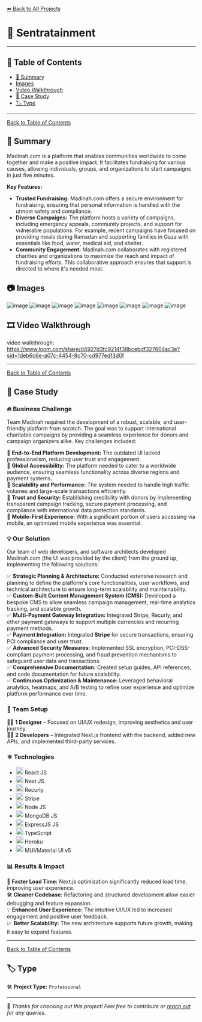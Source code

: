 [⬅ Back to All Projects](../README.md#my-work)

# 📌 Sentratainment

---

## 📖 Table of Contents  

- [📖 Summary](#-summary)
- [Images](#-images)
- [Video Walkthrough](#-video-walkthrough)
- [📑 Case Study](#-case-study)
- [🏷 Type](#-type)  

---
[Back to Table of Contents](#-table-of-contents)
## 📖 Summary  

Madinah.com is a platform that enables communities worldwide to come together and make a positive impact. It facilitates fundraising for various causes, allowing individuals, groups, and organizations to start campaigns in just five minutes.  

**Key Features:**
- **Trusted Fundraising:** Madinah.com offers a secure environment for fundraising, ensuring that personal information is handled with the utmost safety and compliance.
- **Diverse Campaigns:** The platform hosts a variety of campaigns, including emergency appeals, community projects, and support for vulnerable populations. For example, recent campaigns have focused on providing meals during Ramadan and supporting families in Gaza with essentials like food, water, medical aid, and shelter.
- **Community Engagement:** Madinah.com collaborates with registered charities and organizations to maximize the reach and impact of fundraising efforts. This collaborative approach ensures that support is directed to where it's needed most.

## 📷 Images

![image](https://github.com/user-attachments/assets/fabafe15-04a7-46f4-8ed9-9001dc11b0b2)
![image](https://github.com/user-attachments/assets/109e174c-03cc-4883-a3c0-0eaf764e0918)
![image](https://github.com/user-attachments/assets/a1a1fa68-e2e0-4b40-b973-b0238b5a39da)
![image](https://github.com/user-attachments/assets/5749966d-ddc1-4124-b614-d6b947b368c4)
![image](https://github.com/user-attachments/assets/330074d9-a289-4091-ac39-837b882883e7)
![image](https://github.com/user-attachments/assets/f3257896-1a6a-4e25-8497-a83a3f58bdc7)
![image](https://github.com/user-attachments/assets/2f741bcd-d1c8-4b85-9152-c5f96f5ef423)
![image](https://github.com/user-attachments/assets/ebd36ca0-a08a-408c-bcaa-0dfb4d41c1f5)

## 🎞️ Video Walkthrough

video walkthrough: https://www.loom.com/share/d4927d3fc9214f38bcebdf327604ac3e?sid=1deb6c6e-a07c-4454-8c70-cd977edf3d0f

---
[Back to Table of Contents](#-table-of-contents)
## 📑 Case Study 

### 🔥 Business Challenge  

Team Madinah required the development of a robust, scalable, and user-friendly platform from scratch. The goal was to support international charitable campaigns by providing a seamless experience for donors and campaign organizers alike. Key challenges included:  

🎯 **End-to-End Platform Development:** The outdated UI lacked professionalism, reducing user trust and engagement.  
🎯 **Global Accessibility:** The platform needed to cater to a worldwide audience, ensuring seamless functionality across diverse regions and payment systems.  
🎯 **Scalability and Performance:** The system needed to handle high traffic volumes and large-scale transactions efficiently.  
🎯 **Trust and Security:** Establishing credibility with donors by implementing transparent campaign tracking, secure payment processing, and compliance with international data protection standards.  
🎯 **Mobile-First Experience:** With a significant portion of users accessing via mobile, an optimized mobile experience was essential.  

### 💡 Our Solution  

Our team of web developers, and software architects developed Madinah.com (the UI was provided by the client) from the ground up, implementing the following solutions:  

✅ **Strategic Planning & Architecture:** Conducted extensive research and planning to define the platform's core functionalities, user workflows, and technical architecture to ensure long-term scalability and maintainability.  
✅ **Custom-Built Content Management System (CMS):** Developed a bespoke CMS to allow seamless campaign management, real-time analytics tracking, and scalable growth.<br>
✅ **Multi-Payment Gateway Integration:** Integrated Stripe, Recurly, and other payment gateways to support multiple currencies and recurring payment methods.  
✅ **Payment Integration:** Integrated **Stripe** for secure transactions, ensuring PCI compliance and user trust.  
✅ **Advanced Security Measures:** Implemented SSL encryption, PCI-DSS-compliant payment processing, and fraud prevention mechanisms to safeguard user data and transactions.  
✅ **Comprehensive Documentation:** Created setup guides, API references, and code documentation for future scalability.  
✅ **Continuous Optimization & Maintenance:** Leveraged behavioral analytics, heatmaps, and A/B testing to refine user experience and optimize platform performance over time.  

### 👥 Team Setup  

👨‍🎨 **1 Designer** – Focused on UI/UX redesign, improving aesthetics and user journey.  
👨‍💻 **2 Developers** – Integrated Next.js frontend with the backend, added new APIs, and implemented third-party services.  


### ⚛ Technologies
- <img src="https://encrypted-tbn0.gstatic.com/images?q=tbn:ANd9GcSlGmKtrnxElpqw3AExKXPWWBulcwjlvDJa1Q&s" width="20px"> React JS
- <img src="https://encrypted-tbn0.gstatic.com/images?q=tbn:ANd9GcT-8_YuI-40uCn2rzzrmifB-AQfdFuX0xsGvA&s" width="20px"> Next JS
- <img src="https://encrypted-tbn0.gstatic.com/images?q=tbn:ANd9GcTmA14or0Iwoiuz1iN3T3YNWe-EX0u83mka7g&s" width="20px"> Recurly
- <img src="https://encrypted-tbn0.gstatic.com/images?q=tbn:ANd9GcTiqybNCvgAj4feiTj8BZ_5qZdFqJp4S07HOA&s" width="20px"> Stripe
- <img src="https://w1.pngwing.com/pngs/885/534/png-transparent-green-grass-nodejs-javascript-react-mean-angularjs-logo-symbol-thumbnail.png" width="20px"> Node JS
- <img src="https://cdn.worldvectorlogo.com/logos/mongodb-icon-1-1.svg" width="20px"> MongoDB JS
- <img src="https://encrypted-tbn0.gstatic.com/images?q=tbn:ANd9GcR2_RY4COV565Nju7b4ZI5tsPkJQT1imxdFXg&s" width="20px"> ExpressJS JS
- <img src="https://upload.wikimedia.org/wikipedia/commons/thumb/4/4c/Typescript_logo_2020.svg/768px-Typescript_logo_2020.svg.png" width="20px"> TypeScript
- <img src="https://encrypted-tbn0.gstatic.com/images?q=tbn:ANd9GcS1MXKKbbkRKXjSmCqACjxEgULs6Jzzom3STQ&s" width="20px"> Heroku
- <img src="https://encrypted-tbn0.gstatic.com/images?q=tbn:ANd9GcT5eWKWtRacZBDc33NENsW-OdRQ9BNMgMOalg&s" width="20px"> MUI/Material UI v5

### 📊 Results & Impact  

🚀 **Faster Load Time:** Next.js optimization significantly reduced load time, improving user experience.  
🛠 **Cleaner Codebase:** Refactoring and structured development allow easier debugging and feature expansion.  
💡 **Enhanced User Experience:** The intuitive UI/UX led to increased engagement and positive user feedback.  
📈 **Better Scalability:** The new architecture supports future growth, making it easy to expand features.  

---
[Back to Table of Contents](#-table-of-contents)
## 🏷 Type  

🛠 **Project Type:** `Professional` 

---

🚀 *Thanks for checking out this project! Feel free to contribute or [reach out](mailto:bhatti.asad99@gmail.com) for any queries.*  
```

